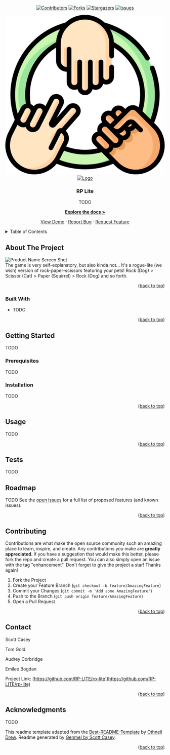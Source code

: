 <div id="top"></div>
<span align="center">

[![Contributors][contributors-shield]][contributors-url] [![Forks][forks-shield]][forks-url] [![Stargazers][stars-shield]][stars-url] [![Issues][issues-shield]][issues-url] 

</span>
<span align="center">

 

</span>
<img src="/public/portraits/icons/rock-paper-scissors.png/">
<br />
<div align="center">
<a href="https://github.com/RP-LITE/rp-lite">
<img src="assets/images/TODO" alt="Logo" width="80" height="80">
</a>
<h3 align="center">RP Lite</h3>
<p align="center">

TODO


<a href="https://github.com/RP-LITE/rp-lite"><strong>Explore the docs »</strong></a>


<a href="https://github.com/RP-LITE/rp-lite">View Demo</a> · <a href="https://github.com/RP-LITE/rp-lite/issues">Report Bug</a> · <a href="https://github.com/RP-LITE/rp-lite/issues">Request Feature</a>
</p>
</div>
<!-- TABLE OF CONTENTS -->
<details>
<summary>Table of Contents</summary>
<ol>
<li>
<a href="#about-the-project">About The Project</a>
<ul>
<li><a href="#built-with">Built With</a></li>
</ul>
</li>
<li>
<a href="#getting-started">Getting Started</a>
<ul>
<li><a href="#prerequisites">Prerequisites</a></li>
<li><a href="#installation">Installation</a></li>
</ul>
</li>
<li><a href="#usage">Usage</a></li>
<li><a href="#tests">Tests</a></li>
<li><a href="#roadmap">Roadmap</a></li>
<li><a href="#contributing">Contributing</a></li>
<li><a href="#contact">Contact</a></li>
<li><a href="#acknowledgments">Acknowledgments</a></li>
</ol>
</details>
<!-- ABOUT THE PROJECT -->

## About The Project
![Product Name Screen Shot][product-screenshot]<br>
The game is very self-explanatory, but also kinda not... It's a rogue-lite (we wish) version of rock-paper-scissors featuring your pets! Rock (Dog) > Scissor (Cat) > Paper (Squirrel) > Rock (Dog) and so forth.
<p align="right">(<a href="#top">back to top</a>)</p>

### Built With
- TODO
<p align="right">(<a href="#top">back to top</a>)</p>
<!-- GETTING STARTED -->

## Getting Started
TODO
### Prerequisites
TODO
### Installation
TODO
<p align="right">(<a href="#top">back to top</a>)</p>
<!-- USAGE EXAMPLES -->

## Usage
TODO
<p align="right">(<a href="#top">back to top</a>)</p>
<!-- ROADMAP -->

## Tests
TODO
<!-- ROADMAP -->

## Roadmap
TODO
See the [open issues](https://github.com/RP-LITE/rp-lite/issues) for a full list of proposed features (and known issues).
<p align="right">(<a href="#top">back to top</a>)</p>
<!-- CONTRIBUTING -->

## Contributing
Contributions are what make the open source community such an amazing place to learn, inspire, and create. Any contributions you make are **greatly appreciated**.
If you have a suggestion that would make this better, please fork the repo and create a pull request. You can also simply open an issue with the tag "enhancement".
Don't forget to give the project a star! Thanks again!
1. Fork the Project
2. Create your Feature Branch (`git checkout -b feature/AmazingFeature`)
3. Commit your Changes (`git commit -m 'Add some AmazingFeature'`)
4. Push to the Branch (`git push origin feature/AmazingFeature`)
5. Open a Pull Request
<p align="right">(<a href="#top">back to top</a>)</p>
<!-- CONTACT -->

## Contact

Scott Casey

 Tom Gold

 Audrey Corbridge

 Emilee Bogdan


Project Link: [https://github.com/RP-LITE/rp-lite](https://github.com/RP-LITE/rp-lite)
<p align="right">(<a href="#top">back to top</a>)</p>
<!-- ACKNOWLEDGMENTS -->

## Acknowledgments

TODO

This readme template adapted from the [Best-README-Template](https://github.com/othneildrew/Best-README-Template/blob/master/BLANK_README.md) by [Othneil Drew](https://github.com/othneildrew). Readme generated by [Genme! by Scott Casey](https://github.com/Kurohyou/genme-SC).

<p align="right">(<a href="#top">back to top</a>)</p>
<!-- MARKDOWN LINKS & IMAGES -->
<!-- https://www.markdownguide.org/basic-syntax/#reference-style-links -->

[contributors-shield]: https://img.shields.io/github/contributors/RP-LITE/rp-lite.svg?style=flat
[contributors-url]: https://github.com/RP-LITE/rp-lite/graphs/contributors
[forks-shield]: https://img.shields.io/github/forks/RP-LITE/rp-lite.svg?style=flat
[forks-url]: https://github.com/RP-LITE/rp-lite/network/members
[stars-shield]: https://img.shields.io/github/stars/RP-LITE/rp-lite.svg?style=flat
[stars-url]: https://github.com/RP-LITE/rp-lite/stargazers
[issues-shield]: https://img.shields.io/github/issues/RP-LITE/rp-lite.svg?style=flat
[issues-url]: https://github.com/RP-LITE/rp-lite/issues
[product-screenshot]: assets/images/screenshot.png